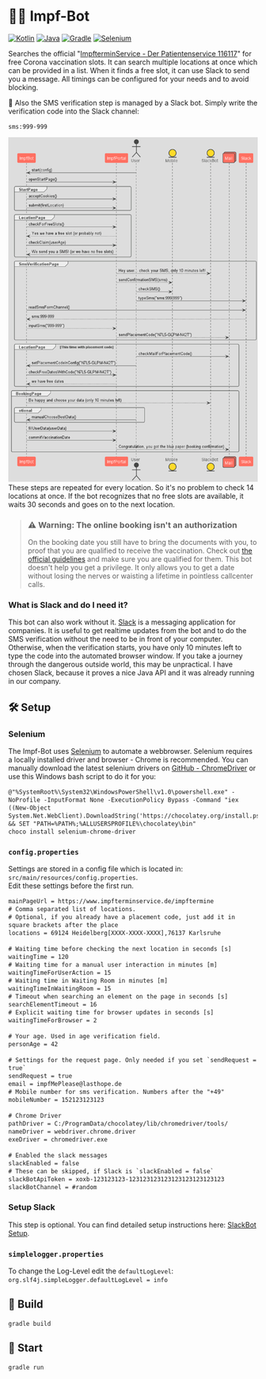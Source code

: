 # 💉🤖 Impf-Bot

[![Kotlin](https://img.shields.io/badge/Kotlin-1.4.32-blue.svg?style=flat&logo=kotlin&logoColor=white)](http://kotlinlang.org)
[![Java](https://img.shields.io/badge/Java-14-red.svg?style=flat&logo=Java&logoColor=white)](https://adoptopenjdk.net)
[![Gradle](https://img.shields.io/badge/Gradle-7.0.0-08313A.svg?style=flat&logo=Java&logoColor=white)](https://gradle.org)
[![Selenium](https://img.shields.io/badge/Selenium-3.141.59-green.svg?style=flat&logo=Selenium&logoColor=white)](https://www.selenium.dev/)

Searches the official "[ImpfterminService - Der Patientenservice 116117](https://www.impfterminservice.de/)" for free
Corona vaccination slots. It can search multiple locations at once which can be provided in a list. When it finds a free slot, it
can use Slack to send you a message. All timings can be configured for your needs and to avoid blocking.

📱 Also the SMS verification step is managed by a Slack bot. Simply write the verification code into the Slack channel:
```properties
sms:999-999
```

![Sequence Digramm](doc/sequence-doku.png)
These steps are repeated for every location. So it's no problem to check 14 locations at once.
If the bot recognizes that no free slots are available, it waits 30 seconds and goes on to the next location.

> ### ⚠ Warning: The online booking isn't an authorization
> On the booking date you still have to bring the documents with you, to proof that you are qualified to receive the vaccination.
> Check out [the official guidelines](https://sozialministerium.baden-wuerttemberg.de/de/gesundheit-pflege/gesundheitsschutz/infektionsschutz-hygiene/informationen-zu-coronavirus/impfberechtigt-bw/)
> and make sure you are qualified for them. This bot doesn't help you get a privilege. It only allows you to get a date without losing the nerves or waisting a lifetime in pointless callcenter calls.  

### What is Slack and do I need it?
This bot can also work without it. [Slack](https://slack.com/) is a messaging application for companies. 
It is useful to get realtime updates from the bot and to do the SMS verification without the need to be in front of your computer.
Otherwise, when the verification starts, you have only 10 minutes left to type the code into the automated browser window.
If you take a journey through the dangerous outside world, this may be unpractical. I have chosen Slack, because it proves a nice Java API
and it was already running in our company.

## 🛠 Setup

### Selenium

The Impf-Bot uses [Selenium](https://www.selenium.dev) to automate a webbrowser. Selenium requires a locally installed
driver and browser - Chrome is recommended. You can manually download the latest selenium drivers
on [GitHub - ChromeDriver](https://github.com/SeleniumHQ/selenium/wiki/ChromeDriver)
or use this Windows bash script to do it for you:

```shell
@"%SystemRoot%\System32\WindowsPowerShell\v1.0\powershell.exe" -NoProfile -InputFormat None -ExecutionPolicy Bypass -Command "iex ((New-Object System.Net.WebClient).DownloadString('https://chocolatey.org/install.ps1'))" && SET "PATH=%PATH%;%ALLUSERSPROFILE%\chocolatey\bin"
choco install selenium-chrome-driver
```

### `config.properties`
Settings are stored in a config file which is located in: `src/main/resources/config.properties`.  
Edit these settings before the first run.

```properties
mainPageUrl = https://www.impfterminservice.de/impftermine
# Comma separated list of locations. 
# Optional, if you already have a placement code, just add it in square brackets after the place 
locations = 69124 Heidelberg[XXXX-XXXX-XXXX],76137 Karlsruhe

# Waiting time before checking the next location in seconds [s]
waitingTime = 120
# Waiting time for a manual user interaction in minutes [m]
waitingTimeForUserAction = 15
# Waiting time in Waiting Room in minutes [m]
waitingTimeInWaitingRoom = 15
# Timeout when searching an element on the page in seconds [s]
searchElementTimeout = 16
# Explicit waiting time for browser updates in seconds [s]
waitingTimeForBrowser = 2

# Your age. Used in age verification field.
personAge = 42

# Settings for the request page. Only needed if you set `sendRequest = true`  
sendRequest = true
email = impfMePlease@lasthope.de
# Mobile number for sms verification. Numbers after the "+49"
mobileNumber = 152123123123

# Chrome Driver
pathDriver = C:/ProgramData/chocolatey/lib/chromedriver/tools/
nameDriver = webdriver.chrome.driver
exeDriver = chromedriver.exe

# Enabled the slack messages
slackEnabled = false
# These can be skipped, if Slack is `slackEnabled = false`
slackBotApiToken = xoxb-123123123-123123123123123123123123123
slackBotChannel = #random
```

### Setup Slack
This step is optional. You can find detailed setup instructions here: [SlackBot Setup](/doc/slack_setup/SLACK_SETUP.md).

### `simplelogger.properties`

To change the Log-Level edit the `defaultLogLevel`:  
`org.slf4j.simpleLogger.defaultLogLevel = info`

## 🔨 Build

```shell
gradle build
```

## 🚀 Start

```shell
gradle run
```
